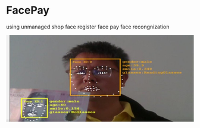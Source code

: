 # FacePay
using unmanaged shop
face register
face pay
face recongnization

![Alt text](https://github.com/SparkSqlMVP/FacePay/raw/master/Screenshots/ext.jpg)
